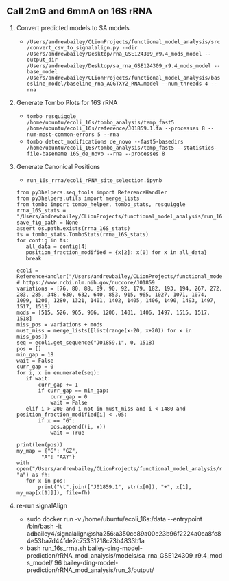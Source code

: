 ## Call 2mG and 6mmA on 16S rRNA

1. Convert predicted models to SA models
   * `/Users/andrewbailey/CLionProjects/functional_model_analysis/src/convert_csv_to_signalalign.py --dir /Users/andrewbailey/Desktop/rna_GSE124309_r9.4_mods_model --output_dir /Users/andrewbailey/Desktop/sa_rna_GSE124309_r9.4_mods_model --base_model /Users/andrewbailey/CLionProjects/functional_model_analysis/basesline_model/baseline_rna_ACGTXYZ_RNA.model --num_threads 4 --rna`
   
2. Generate Tombo Plots for 16S rRNA
   * `tombo resquiggle /home/ubuntu/ecoli_16s/tombo_analysis/temp_fast5 /home/ubuntu/ecoli_16s/reference/J01859.1.fa --processes 8 --num-most-common-errors 5 --rna`
   * `tombo detect_modifications de_novo --fast5-basedirs /home/ubuntu/ecoli_16s/tombo_analysis/temp_fast5 --statistics-file-basename 16S_de_novo --rna --processes 8`


3. Generate Canonical Positions
   * `run_16s_rrna/ecoli_rRNA_site_selection.ipynb`
    
   ```
   from py3helpers.seq_tools import ReferenceHandler
   from py3helpers.utils import merge_lists
   from tombo import tombo_helper, tombo_stats, resquiggle
   rrna_16S_stats = "/Users/andrewbailey/CLionProjects/functional_model_analysis/run_16s_rrna/16S_de_novo.tombo.stats"
   save_fig_path = None
   assert os.path.exists(rrna_16S_stats)
   ts = tombo_stats.TomboStats(rrna_16S_stats)
   for contig in ts:
      all_data = contig[4]
      position_fraction_modified = {x[2]: x[0] for x in all_data}
      break

   ecoli = ReferenceHandler("/Users/andrewbailey/CLionProjects/functional_model_analysis/run_16s_rrna/baseline_model/temp/J01859.1.fa")
   # https://www.ncbi.nlm.nih.gov/nuccore/J01859
   variations = [76, 80, 88, 89, 90, 92, 179, 182, 193, 194, 267, 272, 283, 285, 348, 630, 632, 640, 853, 915, 965, 1027, 1071, 1074, 1099, 1206, 1280, 1321, 1401, 1402, 1405, 1406, 1490, 1493, 1497, 1517, 1518]                
   mods = [515, 526, 965, 966, 1206, 1401, 1406, 1497, 1515, 1517, 1518]
   miss_pos = variations + mods
   must_miss = merge_lists([list(range(x-20, x+20)) for x in miss_pos])
   seq = ecoli.get_sequence("J01859.1", 0, 1518)
   pos = []
   min_gap = 18
   wait = False
   curr_gap = 0
   for i, x in enumerate(seq):
      if wait:
          curr_gap += 1
          if curr_gap == min_gap:
              curr_gap = 0
              wait = False
      elif i > 200 and i not in must_miss and i < 1480 and position_fraction_modified[i] < .05:
          if x == "G":
              pos.append((i, x))
              wait = True
   
   print(len(pos))
   my_map = {"G": "GZ",
           "A": "AXY"}
   with open("/Users/andrewbailey/CLionProjects/functional_model_analysis/run_16s_rrna/baseline_model/temp/16S_final.positions", "a") as fh:
      for x in pos:
          print("\t".join(["J01859.1", str(x[0]), "+", x[1], my_map[x[1]]]), file=fh)

   ```
   
4. re-run signalAlign
   * sudo docker run -v /home/ubuntu/ecoli_16s:/data --entrypoint /bin/bash -it adbailey4/signalalign@sha256:a350ce89a00e23b96f2224a0ca8fc84e53ba7d44fde2c75331218c73b4833b1a
   * bash run_16s_rrna.sh bailey-ding-model-prediction/rRNA_mod_analysis/models/sa_rna_GSE124309_r9.4_mods_model/ 96 bailey-ding-model-prediction/rRNA_mod_analysis/run_3/output/
